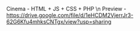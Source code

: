 Cinema - HTML + JS + CSS + PHP \n
Preview - https://drive.google.com/file/d/1eHCDM2VjerrJr3-62G6Kfu4mhksCNTgx/view?usp=sharing
